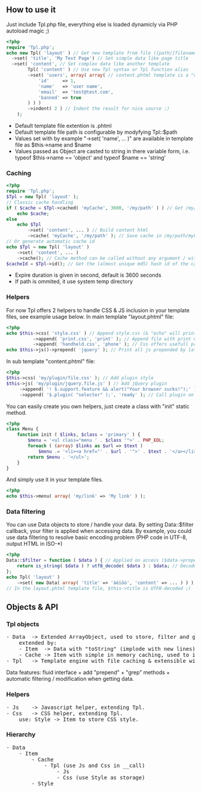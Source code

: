 ## How to use it
Just include Tpl.php file, everything else is loaded dynamicly via PHP autoload magic ;)

```php
<?php
require 'Tpl.php';
echo new Tpl( 'layout' ) // Get new template from file ([path/]filename[.extention])
  ->set( 'title', 'My Test Page') // Set simple data like page title
  ->set( 'content', // Set complex data like another template
		Tpl( 'content' ) // Use new Tpl syntax or Tpl function alias
		->set( 'users', array( array( // content.phtml template is a "user" loop, give it an array of data
			'id'     => 1,
			'name'   => 'user name',
			'email'  => 'test@test.com',
			'banned' => true
		) ) )
		->indent( 2 ) // Indent the result for nice source ;)
	);
```
* Default template file extention is .phtml
* Default template file path is configurable by modyfying Tpl::$path
* Values set with by example "->set( 'name', ... )" are available in template file as $this->name and $name
* Values passed as Object are casted to string in there variable form, i.e. typeof $this->name == 'object' and typeof $name == 'string'

### Caching
```php
<?php
require 'Tpl.php';
$Tpl = new Tpl( 'layout' );
// Classic cache handling
if ( $cache = $Tpl->cached( 'myCache', 3600, '/my/path' ) ) // Get /my/path/myCache.html cache (expires after 3600s)
	echo $cache;
else
	echo $Tpl
		->set( 'content', ... ) // Build content html
		->cache( 'myCache', '/my/path' ); // Save cache in /my/path/myCache.html
// Or generate automatic cache id
echo $Tpl = new Tpl( 'layout' )
	->set( 'content', ... )
	->cache(); // Cache method can be called without any argument / without id: ->cache( null, '/my/path' )
$cacheId = $Tpl->id(); // Get the (almost unique md5) hash id of the cached file (/{sys_tempdir}/{$cacheId}.html)
```
* Expire duration is given in second, default is 3600 seconds
* If path is ommited, it use system temp directory

### Helpers
For now Tpl offers 2 helpers to handle CSS & JS inclusion in your template files, see example usage below.
In main template "layout.phtml" file:
```php
<?php
echo $this->css( 'style.css' ) // Append style.css (& "echo" will print all added css!)
		  ->append( 'print.css', 'print' ); // Append file with print media attribute
		  ->append( 'handheld.css', 'phone' ); // Css offers usefull preset media queries alias
echo $this->js()->prepend( 'jquery' ); // Print all js prepended by latest jQuery version from Goggle CDN
```
In sub template "content.phtml" file:
```php
<?php
$this->css( 'my/plugin/file.css' ); // Add plugin style
$this->js( 'my/plugin/jquery.file.js' ) // Add jQuery plugin
	 ->append( '! $.support.feature && alert("Your browser sucks!");' ); // Add plain JS
	 ->append( '$.plugin( "selector" );', 'ready' ); // Call plugin on ready jQuery event
```
You can easily create you own helpers, just create a class with "init" static method.
```php
<?php
class Menu {
	function init ( $links, $class = 'primary' ) {
		$menu = '<ul class="menu ' . $class '">' . PHP_EOL;
		foreach ( (array) $links as $url => $text )
			$menu .= '<li><a href="' . $url . '">' . $text . '</a></li>' . PHP_EOL;
		return $menu . '</ul>';
	}
}
```
And simply use it in your template files.
```php
<?php
echo $this->menu( array( 'my/link' => 'My link' ) );
```

### Data filtering
You can use Data objects to store / handle your data.
By setting Data::$filter callback, your filter is applied when accessing data.
By example, you could use data filtering to resolve basic encoding problem (PHP code in UTF-8, output HTML in ISO-*)
```php
<?php
Data::$filter = function ( $data ) { // Applied on access ($data->property / $data['property'])
	return is_string( $data ) ? utf8_decode( $data ) : $data; // Decode every string
};
echo Tpl( 'layout' )
	->set( new Data( array( 'title' => 'àéïôù', 'content' => ... ) ) ); // Pass array / Traversable to set method
// In the layout.phtml template file, $this->title is UTF8-decoded ;)
```
## Objects & API
### Tpl objects
<pre>
- Data  -> Extended ArrayObject, used to store, filter and get any data.
	extended by:
	- Item  -> Data with "toString" (implode with new lines) + "indent" methods, used in helpers.
	- Cache -> Item with simple in memory caching, used to introduce cache interface.
- Tpl   -> Template engine with file caching & extensible with helpers, extends Cache.
</pre>
Data features: fluid interface + add "prepend" + "grep" methods + automatic filtering / modification when getting data.
### Helpers
<pre>
- Js    -> Javascript helper, extending Tpl.
- Css   -> CSS helper, extending Tpl.
	use: Style -> Item to store CSS style.
</pre>
### Hierarchy
<pre>
- Data
	- Item
		- Cache
			- Tpl (use Js and Css in __call)
				- Js
				- Css (use Style as storage)
		- Style
</pre>